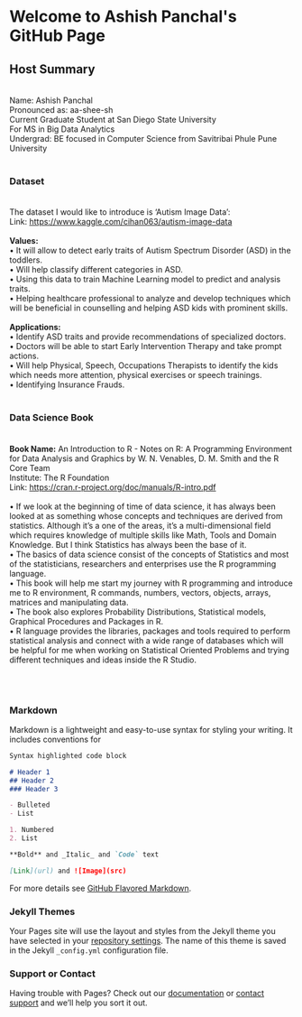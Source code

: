 # Welcome to Ashish Panchal's GitHub Page 

## Host Summary <br>
 <br>
Name: Ashish Panchal <br>
Pronounced as: aa-shee-sh <br>
Current Graduate Student at San Diego State University <br>
For MS in Big Data Analytics <br>
Undergrad: BE focused in Computer Science from Savitribai Phule Pune University <br><br>

### Dataset <br><br>

The dataset I would like to introduce is ‘Autism Image Data’: <br>
Link: https://www.kaggle.com/cihan063/autism-image-data <br><br>
**Values:** <br>
•	It will allow to detect early traits of Autism Spectrum Disorder (ASD) in the toddlers. <br>
•	Will help classify different categories in ASD.<br>
•	Using this data to train Machine Learning model to predict and analysis traits.<br>
•	Helping healthcare professional to analyze and develop techniques which will be beneficial in counselling and helping ASD kids with prominent skills.<br><br>
**Applications:** <br>
•	Identify ASD traits and provide recommendations of specialized doctors.<br>
•	Doctors will be able to start Early Intervention Therapy and take prompt actions.<br>
•	Will help Physical, Speech, Occupations Therapists to identify the kids which needs more attention, physical exercises or speech trainings.<br>
•	Identifying Insurance Frauds.<br><br>

### Data Science Book <br><br>
**Book Name:** An Introduction to R - Notes on R: A Programming Environment for Data Analysis and Graphics by W. N. Venables, D. M. Smith and the R Core Team<br>
Institute: The R Foundation<br>
Link: https://cran.r-project.org/doc/manuals/R-intro.pdf<br><br>
• If we look at the beginning of time of data science, it has always been looked at as something whose concepts and techniques are derived from statistics. Although it’s a one of the areas, it’s a multi-dimensional field which requires knowledge of multiple skills like Math, Tools and Domain Knowledge. But I think Statistics has always been the base of it.<br>
• The basics of data science consist of the concepts of Statistics and most of the statisticians, researchers and enterprises use the R programming language.<br>
• This book will help me start my journey with R programming and introduce me to R environment, R commands, numbers, vectors, objects, arrays, matrices and manipulating data.<br>
• The book also explores Probability Distributions, Statistical models, Graphical Procedures and Packages in R.<br>
• R language provides the libraries, packages and tools required to perform statistical analysis and connect with a wide range of databases which will be helpful for me when working on Statistical Oriented Problems and trying different techniques and ideas inside the R Studio.<br>

<br><br>


### Markdown

Markdown is a lightweight and easy-to-use syntax for styling your writing. It includes conventions for

```markdown
Syntax highlighted code block

# Header 1
## Header 2
### Header 3

- Bulleted
- List

1. Numbered
2. List

**Bold** and _Italic_ and `Code` text

[Link](url) and ![Image](src)
```

For more details see [GitHub Flavored Markdown](https://guides.github.com/features/mastering-markdown/).

### Jekyll Themes

Your Pages site will use the layout and styles from the Jekyll theme you have selected in your [repository settings](https://github.com/apanchal8746/apanchal8746.github.io/settings/pages). The name of this theme is saved in the Jekyll `_config.yml` configuration file.

### Support or Contact

Having trouble with Pages? Check out our [documentation](https://docs.github.com/categories/github-pages-basics/) or [contact support](https://support.github.com/contact) and we’ll help you sort it out.
